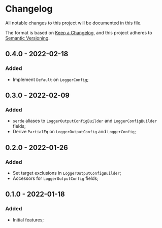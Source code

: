 # Changelog

All notable changes to this project will be documented in this file.

The format is based on [Keep a Changelog](https://keepachangelog.com/en/1.0.0/),
and this project adheres to [Semantic Versioning](https://semver.org/spec/v2.0.0.html).

<!-- ## Unreleased - YYYY-MM-DD

### Added

### Changed

### Deprecated

### Removed

### Fixed

### Security -->

## 0.4.0 - 2022-02-18

### Added

- Implement `Default` on `LoggerConfig`;

## 0.3.0 - 2022-02-09

### Added

- `serde` aliases to `LoggerOutputConfigBuilder` and `LoggerConfigBuilder` fields;
- Derive `PartialEq` on `LoggerOutputConfig` and `LoggerConfig`;

## 0.2.0 - 2022-01-26

### Added

- Set target exclusions in `LoggerOutputConfigBuilder`;
- Accessors for `LoggerOutputConfig` fields;

## 0.1.0 - 2022-01-18

### Added

- Initial features;
